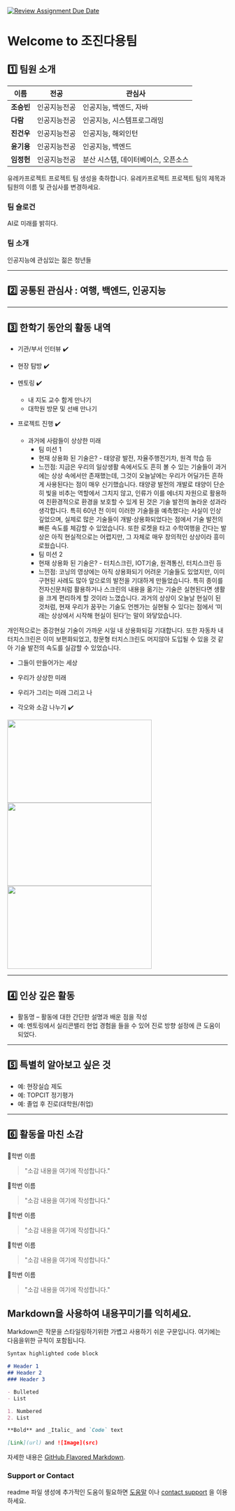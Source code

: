 [![Review Assignment Due Date](https://classroom.github.com/assets/deadline-readme-button-22041afd0340ce965d47ae6ef1cefeee28c7c493a6346c4f15d667ab976d596c.svg)](https://classroom.github.com/a/gSldEXG6)
# Welcome to 조진다용팀

## 1️⃣ 팀원 소개

| **이름** | **전공** | **관심사** |
| --- | --- | --- |
| **조승빈** | 인공지능전공 | 인공지능, 백엔드, 자바 |
| **다람** | 인공지능전공 | 인공지능, 시스템프로그래밍 |
| **진건우** | 인공지능전공 | 인공지능, 해외인턴 |
| **윤기용** | 인공지능전공 | 인공지능, 백엔드 |
| **임정헌** | 인공지능전공 | 분산 시스템, 데이터베이스, 오픈소스 |

유레카프로젝트 프로젝트 팀 생성을 축하합니다.
유레카프로젝트 프로젝트 팀의 제목과 팀원의 이름 및 관심사를 변경하세요.

### 팀 슬로건

AI로 미래를 밝히다.

### 팀 소개

인공지능에 관심있는 젊은 청년들

***

## 2️⃣ 공통된 관심사 : 여행, 백엔드, 인공지능

***

## 3️⃣ 한학기 동안의 활동 내역 

- 기관/부서 인터뷰 ✔️  

- 현장 탐방 ✔️  

- 멘토링 ✔️  
  - 내 지도 교수 함게 만나기
  - 대학원 방문 및 선배 만나기

- 프로젝트 진행 ✔️  
  - 과거에 사람들이 상상한 미래
      - 팀 미션 1
      - 현재 상용화 된 기술은? - 태양광 발전, 자율주행전기차, 원격 학습 등
      - 느낀점: 지금은 우리의 일상생활 속에서도도 흔히 볼 수 있는 기술들이 과거에는 상상 속에서만 존재했는데, 그것이 오늘날에는 우리가 어딜가든 흔하게 사용된다는 점이 매우 신기했습니다. 태양광 발전의 개발로 태양이 단순히 빛을 비추는 역할에서 그치지 않고, 인류가 이를 에너지 자원으로 활용하여 친환경적으로 환경을 보호할 수 있게 된 것은 기술 발전의 놀라운 성과라 생각합니다. 특히 60년 전 이미 이러한 기술들을 예측했다는 사실이 인상 깊었으며, 실제로 많은 기술들이 개발·상용화되었다는 점에서 기술 발전의 빠른 속도를 체감할 수 있었습니다. 또한 로켓을 타고 수학여행을 간다는 발상은 아직 현실적으로는 어렵지만, 그 자체로 매우 창의적인 상상이라 흥미로웠습니다.
      - 팀 미션 2
      - 현재 상용화 된 기술은? - 터치스크린, IOT기술, 원격통신, 터치스크린 등
      - 느낀점: 코닝의 영상에는 아직 상용화되기 어려운 기술들도 있었지만, 이미 구현된 사례도 많아 앞으로의 발전을 기대하게 만들었습니다. 특히 종이를 전자신문처럼 활용하거나 스크린의 내용을 옮기는 기술은 실현된다면 생활을 크게 편리하게 할 것이라 느꼈습니다. 과거의 상상이 오늘날 현실이 된 것처럼, 현재 우리가 꿈꾸는 기술도 언젠가는 실현될 수 있다는 점에서 ‘미래는 상상에서 시작해 현실이 된다’는 말이 와닿았습니다.

개인적으로는 증강현실 기술이 가까운 시일 내 상용화되길 기대합니다. 또한 자동차 내 터치스크린은 이미 보편화되었고, 창문형 터치스크린도 머지않아 도입될 수 있을 것 같아 기술 발전의 속도를 실감할 수 있었습니다.
  - 그들이 만들어가는 세상
  - 우리가 상상한 미래
  - 우리가 그리는 미래 그리고 나

- 각오와 소감 나누기 ✔️  


<!-- 활동 사진 추가 예시 -->
<img src="https://pixnio.com/free-images/2017/08/14/2017-08-14-13-09-09-960x651.jpg?text=활동사진1" width="330" height="190"/>
<img src="https://pixnio.com/free-images/2017/08/14/2017-08-14-20-51-02-960x640.jpg?text=활동사진2" width="330" height="190"/>
<img src="https://pixnio.com/free-images/2017/08/15/2017-08-15-10-05-39-960x640.jpg?text=활동사진3" width="330" height="190"/>

***

## 4️⃣ 인상 깊은 활동

- 활동명 – 활동에 대한 간단한 설명과 배운 점을 작성  
- 예: 멘토링에서 실리콘밸리 현업 경험을 들을 수 있어 진로 방향 설정에 큰 도움이 되었다.  

***

## 5️⃣ 특별히 알아보고 싶은 것
- 예: 현장실습 제도
- 예: TOPCIT 정기평가
- 예: 졸업 후 진로(대학원/취업)

***

## 6️⃣ 활동을 마친 소감

🔗학번 이름  
> "소감 내용을 여기에 작성합니다."

🔗학번 이름  
> "소감 내용을 여기에 작성합니다."

🔗학번 이름  
> "소감 내용을 여기에 작성합니다."

🔗학번 이름  
> "소감 내용을 여기에 작성합니다."

🔗학번 이름  
> "소감 내용을 여기에 작성합니다."


## Markdown을 사용하여 내용꾸미기를 익히세요.

Markdown은 작문을 스타일링하기위한 가볍고 사용하기 쉬운 구문입니다. 여기에는 다음을위한 규칙이 포함됩니다.

```markdown
Syntax highlighted code block

# Header 1
## Header 2
### Header 3

- Bulleted
- List

1. Numbered
2. List

**Bold** and _Italic_ and `Code` text

[Link](url) and ![Image](src)
```

자세한 내용은 [GitHub Flavored Markdown](https://guides.github.com/features/mastering-markdown/).

### Support or Contact

readme 파일 생성에 추가적인 도움이 필요하면 [도움말](https://help.github.com/articles/about-readmes/) 이나 [contact support](https://github.com/contact) 을 이용하세요.

